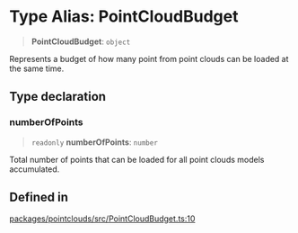 # Type Alias: PointCloudBudget

> **PointCloudBudget**: `object`

Represents a budget of how many point from point clouds can be
loaded at the same time.

## Type declaration

### numberOfPoints

> `readonly` **numberOfPoints**: `number`

Total number of points that can be loaded for all point clouds models
accumulated.

## Defined in

[packages/pointclouds/src/PointCloudBudget.ts:10](https://github.com/cognitedata/reveal/blob/2acd9d17229d2bc8e309653b4d6a39ad941e44f1/viewer/packages/pointclouds/src/PointCloudBudget.ts#L10)
